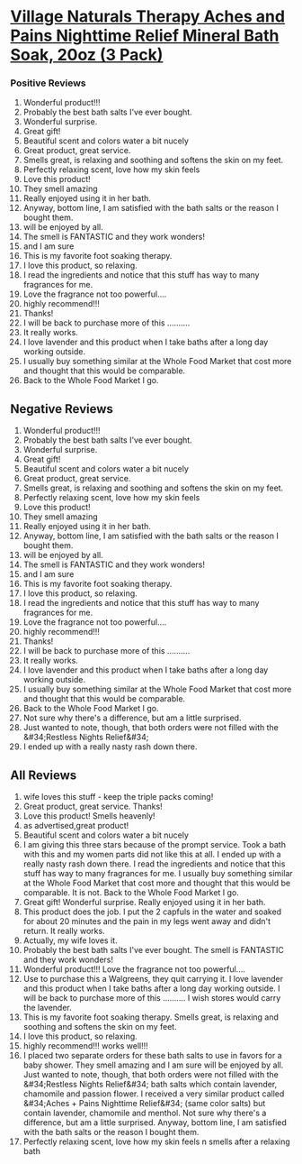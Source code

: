 # [Village Naturals Therapy Aches and Pains Nighttime Relief Mineral Bath Soak, 20oz (3 Pack)](https://products.checkmycream.com/products/Village-Naturals-Therapy-Aches-and-Pains-Nighttime-Relief-Mineral-Bath-Soak-20oz-(3-Pack).html)

### Positive Reviews

<ol>
      <li>Wonderful product!!!</li>
      <li>Probably the best bath salts I&#x27;ve ever bought.</li>
      <li>Wonderful surprise.</li>
      <li>Great gift!</li>
      <li>Beautiful scent and colors water a bit nucely</li>
      <li>Great product, great service.</li>
      <li>Smells great, is relaxing and soothing and softens the skin on my feet.</li>
      <li>Perfectly relaxing scent, love how my skin feels</li>
      <li>Love this product!</li>
      <li>They smell amazing</li>
      <li>Really enjoyed using it in her bath.</li>
      <li>Anyway, bottom line, I am satisfied with the bath salts or the reason I bought them.</li>
      <li>will be enjoyed by all.  </li>
      <li>The smell is FANTASTIC and they work wonders!</li>
      <li>and I am sure</li>
      <li>This is my favorite foot soaking therapy.  </li>
      <li>I love this product, so relaxing.</li>
      <li>I read the ingredients and notice that this stuff has way to many fragrances for me.  </li>
      <li>Love the fragrance not too powerful....</li>
      <li>highly recommend!!!</li>
      <li>Thanks!</li>
      <li>I will be back to purchase more of this ..........</li>
      <li>It really works.</li>
      <li>I love lavender and this product when I take baths after a long day working outside.  </li>
      <li>I usually buy something similar at the Whole Food Market that cost more and thought that this would be comparable.  </li>
      <li>Back to the Whole Food Market I go.</li>
</ol>


<h2>Negative Reviews</h2>
<ol>
<li> Wonderful product!!!</li>
<li> Probably the best bath salts I&#x27;ve ever bought.</li>
<li> Wonderful surprise.</li>
<li> Great gift!</li>
<li> Beautiful scent and colors water a bit nucely</li>
<li> Great product, great service.</li>
<li> Smells great, is relaxing and soothing and softens the skin on my feet.</li>
<li> Perfectly relaxing scent, love how my skin feels</li>
<li> Love this product!</li>
<li> They smell amazing</li>
<li> Really enjoyed using it in her bath.</li>
<li> Anyway, bottom line, I am satisfied with the bath salts or the reason I bought them.</li>
<li> will be enjoyed by all.  </li>
<li> The smell is FANTASTIC and they work wonders!</li>
<li> and I am sure</li>
<li> This is my favorite foot soaking therapy.  </li>
<li> I love this product, so relaxing.</li>
<li> I read the ingredients and notice that this stuff has way to many fragrances for me.  </li>
<li> Love the fragrance not too powerful....</li>
<li> highly recommend!!!</li>
<li> Thanks!</li>
<li> I will be back to purchase more of this ..........</li>
<li> It really works.</li>
<li> I love lavender and this product when I take baths after a long day working outside.  </li>
<li> I usually buy something similar at the Whole Food Market that cost more and thought that this would be comparable.  </li>
<li> Back to the Whole Food Market I go.</li>
<li> Not sure why there&#x27;s a difference, but am a little surprised.  </li>
<li> Just wanted to note, though, that both orders were not filled with the &amp;#34;Restless Nights Relief&amp;#34;</li>
<li> I ended up with a really nasty rash down there.  </li>
</ol>

<h2>All Reviews</h2>

<ol>
    <li> wife loves this stuff - keep the triple packs coming!</li>
    <li> Great product, great service. Thanks!</li>
    <li> Love this product! Smells heavenly!</li>
    <li> as advertised,great product!</li>
    <li> Beautiful scent and colors water a bit nucely</li>
    <li> I am giving this three stars because of the prompt service.  Took a bath with this and my women parts did not like this at all.  I ended up with a really nasty rash down there.  I read the ingredients and notice that this stuff has way to many fragrances for me.  I usually buy something similar at the Whole Food Market that cost more and thought that this would be comparable.  It is not.  Back to the Whole Food Market I go.</li>
    <li> Great gift! Wonderful surprise. Really enjoyed using it in her bath.</li>
    <li> This product does the job.  I put the 2 capfuls in the water and soaked for about 20 minutes and the pain in my legs went away and didn&#x27;t return. It really works.</li>
    <li> Actually, my wife loves it.</li>
    <li> Probably the best bath salts I&#x27;ve ever bought. The smell is FANTASTIC and they work wonders!</li>
    <li> Wonderful product!!! Love the fragrance not too powerful....</li>
    <li> Use to purchase this a Walgreens, they quit carrying it.  I love lavender and this product when I take baths after a long day working outside.  I will be back to purchase more of this .......... I wish stores would carry the lavender.</li>
    <li> This is my favorite foot soaking therapy.  Smells great, is relaxing and soothing and softens the skin on my feet.</li>
    <li> I love this product, so relaxing.</li>
    <li> highly recommend!!! works well!!!</li>
    <li> I placed two separate orders for these bath salts to use in favors for a baby shower.  They smell amazing and I am sure will be enjoyed by all.  Just wanted to note, though, that both orders were not filled with the &amp;#34;Restless Nights Relief&amp;#34; bath salts which contain lavender, chamomile and passion flower.  I received a very similar product called &amp;#34;Aches + Pains Nighttime Relief&amp;#34; (same color salts) but contain lavender, chamomile and menthol.  Not sure why there&#x27;s a difference, but am a little surprised.  Anyway, bottom line, I am satisfied with the bath salts or the reason I bought them.</li>
    <li> Perfectly relaxing scent, love how my skin feels n smells after a relaxing bath</li>
</ol>




